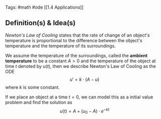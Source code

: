 Tags: #math  #ode 
[[1.4 Applications]]
## Definition(s) & Idea(s)
*Newton's Law of Cooling* states that the rate of change of an object's temperature is proportional to the difference between the object's temperature and the temperature of its surroundings.

We assume the temperature of the surroundings, called the **ambient temperature** to be a constant $A > 0$ and the temperature of the object at time $t$ denoted by $u(t)$, then we describe Newton's Law of Cooling as the ODE $$u'=k\cdot(A-u)$$
where $k$ is some constant.

If we place an object at a time $t = 0$, we can model this as a initial value problem and find the solution as$$u(t)=A+(u_0-A)\cdot e^{-kt}$$


